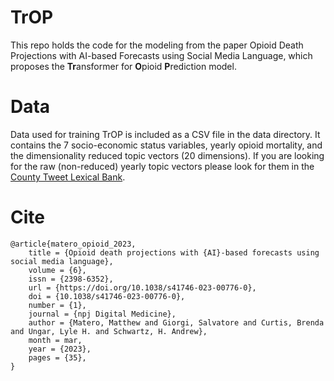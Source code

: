 # TrOP


This repo holds the code for the modeling from the paper Opioid Death Projections with AI-based Forecasts using Social Media Language, which proposes the **Tr**ansformer for **O**pioid **P**rediction model.

# Data

Data used for training TrOP is included as a CSV file in the data directory. It contains the 7 socio-economic status variables, yearly opioid mortality, and the dimensionality reduced topic vectors (20 dimensions). If you are looking for the raw (non-reduced) yearly topic vectors please look for them in the [County Tweet Lexical Bank](https://github.com/wwbp/county_tweet_lexical_bank).

# Cite

```
@article{matero_opioid_2023,
	title = {Opioid death projections with {AI}-based forecasts using social media language},
	volume = {6},
	issn = {2398-6352},
	url = {https://doi.org/10.1038/s41746-023-00776-0},
	doi = {10.1038/s41746-023-00776-0},
	number = {1},
	journal = {npj Digital Medicine},
	author = {Matero, Matthew and Giorgi, Salvatore and Curtis, Brenda and Ungar, Lyle H. and Schwartz, H. Andrew},
	month = mar,
	year = {2023},
	pages = {35},
}
```
